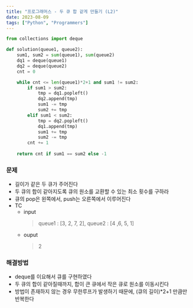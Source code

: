 ```yaml
---
title: "프로그래머스 - 두 큐 합 같게 만들기 (L2)"
date: 2023-08-09
tags: ["Python", "Programmers"]
---
```


```python
from collections import deque

def solution(queue1, queue2):
    sum1, sum2 = sum(queue1), sum(queue2)
    dq1 = deque(queue1)
    dq2 = deque(queue2)
    cnt = 0

    while cnt <= len(queue1)*2+1 and sum1 != sum2:
        if sum1 > sum2:
            tmp = dq1.popleft()
            dq2.append(tmp)
            sum1 -= tmp
            sum2 += tmp
        elif sum1 < sum2:
            tmp = dq2.popleft()
            dq1.append(tmp)
            sum1 += tmp
            sum2 -= tmp
        cnt += 1
        
    return cnt if sum1 == sum2 else -1
```

### 문제

- 길이가 같은 두 큐가 주어진다
- 두 큐의 합이 같아지도록 큐의 원소를 교환할 수 있는 최소 횟수를 구하라
- 큐의 pop은 왼쪽에서, push는 오른쪽에서 이루어진다
- TC
  - input
    > queue1 : [3, 2, 7, 2], queue2 : [4 ,6, 5, 1]
  - ouput
    > 2

### 해결방법

- deque를 이요해서 큐를 구현하였다
- 두 큐의 합이 같아질때까지, 합이 큰 큐에서 작은 큐로 원소를 이동시킨다
- 방법이 존재하지 않는 경우 무한루프가 발생하기 때문에, (큐의 길이)*2+1 만큼만 반복한다
